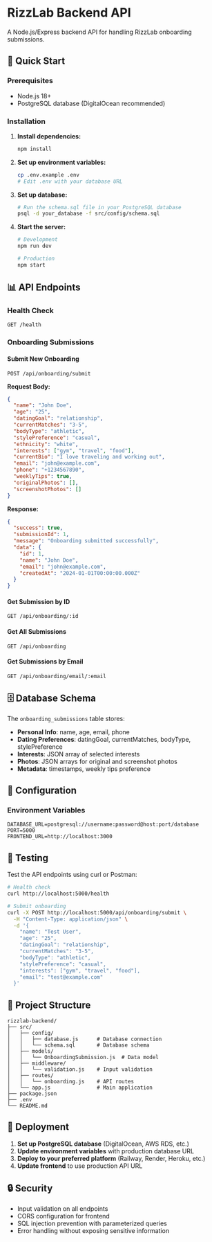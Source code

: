 # RizzLab Backend API

A Node.js/Express backend API for handling RizzLab onboarding submissions.

## 🚀 Quick Start

### Prerequisites
- Node.js 18+
- PostgreSQL database (DigitalOcean recommended)

### Installation

1. **Install dependencies:**
   ```bash
   npm install
   ```

2. **Set up environment variables:**
   ```bash
   cp .env.example .env
   # Edit .env with your database URL
   ```

3. **Set up database:**
   ```bash
   # Run the schema.sql file in your PostgreSQL database
   psql -d your_database -f src/config/schema.sql
   ```

4. **Start the server:**
   ```bash
   # Development
   npm run dev
   
   # Production
   npm start
   ```

## 📊 API Endpoints

### Health Check
```
GET /health
```

### Onboarding Submissions

#### Submit New Onboarding
```
POST /api/onboarding/submit
```

**Request Body:**
```json
{
  "name": "John Doe",
  "age": "25",
  "datingGoal": "relationship",
  "currentMatches": "3-5",
  "bodyType": "athletic",
  "stylePreference": "casual",
  "ethnicity": "white",
  "interests": ["gym", "travel", "food"],
  "currentBio": "I love traveling and working out",
  "email": "john@example.com",
  "phone": "+1234567890",
  "weeklyTips": true,
  "originalPhotos": [],
  "screenshotPhotos": []
}
```

**Response:**
```json
{
  "success": true,
  "submissionId": 1,
  "message": "Onboarding submitted successfully",
  "data": {
    "id": 1,
    "name": "John Doe",
    "email": "john@example.com",
    "createdAt": "2024-01-01T00:00:00.000Z"
  }
}
```

#### Get Submission by ID
```
GET /api/onboarding/:id
```

#### Get All Submissions
```
GET /api/onboarding
```

#### Get Submissions by Email
```
GET /api/onboarding/email/:email
```

## 🗄️ Database Schema

The `onboarding_submissions` table stores:

- **Personal Info**: name, age, email, phone
- **Dating Preferences**: datingGoal, currentMatches, bodyType, stylePreference
- **Interests**: JSON array of selected interests
- **Photos**: JSON arrays for original and screenshot photos
- **Metadata**: timestamps, weekly tips preference

## 🔧 Configuration

### Environment Variables

```env
DATABASE_URL=postgresql://username:password@host:port/database
PORT=5000
FRONTEND_URL=http://localhost:3000
```

## 🧪 Testing

Test the API endpoints using curl or Postman:

```bash
# Health check
curl http://localhost:5000/health

# Submit onboarding
curl -X POST http://localhost:5000/api/onboarding/submit \
  -H "Content-Type: application/json" \
  -d '{
    "name": "Test User",
    "age": "25",
    "datingGoal": "relationship",
    "currentMatches": "3-5",
    "bodyType": "athletic",
    "stylePreference": "casual",
    "interests": ["gym", "travel", "food"],
    "email": "test@example.com"
  }'
```

## 📁 Project Structure

```
rizzlab-backend/
├── src/
│   ├── config/
│   │   ├── database.js      # Database connection
│   │   └── schema.sql       # Database schema
│   ├── models/
│   │   └── OnboardingSubmission.js  # Data model
│   ├── middleware/
│   │   └── validation.js    # Input validation
│   ├── routes/
│   │   └── onboarding.js    # API routes
│   └── app.js               # Main application
├── package.json
├── .env
└── README.md
```

## 🚀 Deployment

1. **Set up PostgreSQL database** (DigitalOcean, AWS RDS, etc.)
2. **Update environment variables** with production database URL
3. **Deploy to your preferred platform** (Railway, Render, Heroku, etc.)
4. **Update frontend** to use production API URL

## 🔒 Security

- Input validation on all endpoints
- CORS configuration for frontend
- SQL injection prevention with parameterized queries
- Error handling without exposing sensitive information
